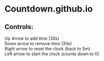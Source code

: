 # Countdown.github.io

## Controls:
Up Arrow to add time (30s)<br/>
Down arrow to remove time (30s)<br/>
Right arrow to reset the clock (back to 5m)<br/>
Left arrow to start the clock (counts down to 0)<br/>
